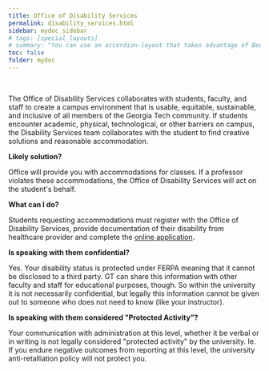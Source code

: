 ```yaml
---
title: Office of Disability Services
permalink: disability_services.html
sidebar: mydoc_sidebar
# tags: [special_layouts]
# summary: "You can use an accordion-layout that takes advantage of Bootstrap styling. This is useful for an FAQ page."
toc: false
folder: mydoc
---
```


<p>&nbsp;</p>

<p>The Office of Disability Services collaborates with students, faculty, and staff to create a campus environment that is usable, equitable, sustainable, and inclusive of all members of the Georgia Tech community. If students encounter academic, physical, technological, or other barriers on campus, the Disability Services team collaborates with the student to find creative solutions and reasonable accommodation.</p>

<p><b>Likely solution?</b></p>
   <p>Office will provide you with accommodations for classes. If a professor violates these accommodations, the Office of Disability Services will act on the student's behalf.</p>

<p><b>What can I do?</b></p>
   <p>Students requesting accommodations must register with the Office of Disability Services, provide documentation of their disability from healthcare provider and complete the <a href="https://bear.accessiblelearning.com/gatech/">online application</a>.</p>

<p><b>Is speaking with them confidential?</b></p>
   <p class="answer">Yes. Your disability status is protected under FERPA meaning that it cannot be disclosed to a third party. GT can share this information with other faculty and staff for educational purposes, though. So within the university it is not necessarily confidential, but legally this information cannot be given out to someone who does not need to know (like your instructor).</p>

<p><b>Is speaking with them considered "Protected Activity"?</b></p>
   <p class="answer">Your communication with administration at this level, whether it be verbal or in writing is not legally considered "protected activity" by the university. Ie. If you endure negative outcomes from reporting at this level, the university anti-retalliation policy will not protect you.</p>

<script>
    if(location.hash !== null && location.hash !== "")
    {
        var url = location.hash.endsWith("-1") ? location.hash.substring(0, location.hash.length-2) : location.hash;
        $(url + ".collapse").collapse("show");
    }
</script>